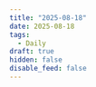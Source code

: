```yaml
---
title: "2025-08-18"
date: 2025-08-18
tags:
  - Daily
draft: true
hidden: false
disable_feed: false
---
```



